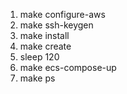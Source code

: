 1. make configure-aws
2. make ssh-keygen
3. make install
4. make create
5. sleep 120
6. make ecs-compose-up
7. make ps
